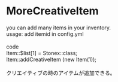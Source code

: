 # MoreCreativeItem
you can add many items in your inventory.
<br>
usage: add itemid in config.yml<br><br>
code<br>
Item::$list[1] = Stonex::class;<br>
Item::addCreativeItem (new Item(1));
<br><br>
クリエイティブの時のアイテムが追加できる。
